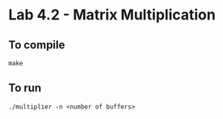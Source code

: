 Lab 4.2 - Matrix Multiplication
===================

To compile
---------------------------------------
```
make
```

To run
---------------------------------------
```
./multiplier -n <number of buffers>
```